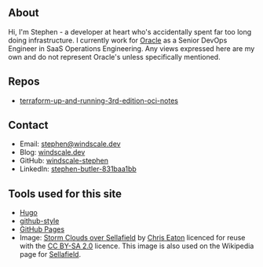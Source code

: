 ## About

Hi, I'm Stephen - a developer at heart who's accidentally spent far
too long doing infrastructure. I currently work for
[Oracle](https://www.oracle.com/) as a Senior DevOps Engineer in SaaS
Operations Engineering. Any views expressed here are my own and do not
represent Oracle's unless specifically mentioned.

## Repos

* [terraform-up-and-running-3rd-edition-oci-notes](https://github.com/windscale-stephen/terraform-up-and-running-3rd-edition-oci-notes)

## Contact

* Email: stephen@windscale.dev
* Blog: [windscale.dev](https://windscale.dev)
* GitHub: [windscale-stephen](https://github.com/windscale-stephen)
* LinkedIn: [stephen-butler-831baa1bb](https://linkedin.com/in/stephen-butler-831baa1bb)

## Tools used for this site

* [Hugo](https://gohugo.io/)
* [github-style](https://github.com/MeiK2333/github-style)
* [GitHub Pages](https://pages.github.com/)
* Image: [Storm Clouds over
  Sellafield](https://www.geograph.org.uk/photo/330062) by [Chris
  Eaton](https://www.geograph.org.uk/profile/10115) licenced for reuse
  with the [CC BY-SA
  2.0](http://creativecommons.org/licenses/by-sa/2.0/) licence. This
  image is also used on the Wikipedia page for
  [Sellafield](https://en.wikipedia.org/wiki/Sellafield).
